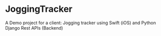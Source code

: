 # JoggingTracker
A Demo project for a client: Jogging tracker using Swift (iOS) and Python Django Rest APIs (Backend)
